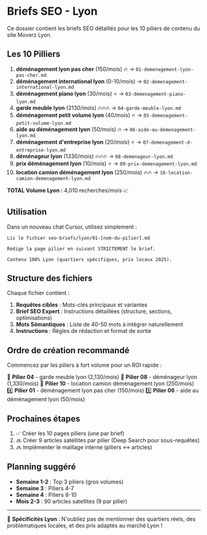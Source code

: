 # Briefs SEO - Lyon

Ce dossier contient les briefs SEO détaillés pour les 10 piliers de contenu du site Moverz Lyon.

## Les 10 Pilliers

1. **déménagement lyon pas cher** (150/mois) 🔥 → `01-demenagement-lyon-pas-cher.md`
2. **déménagement international lyon** (0-10/mois) → `02-demenagement-international-lyon.md`
3. **déménagement piano lyon** (30/mois) ⭐ → `03-demenagement-piano-lyon.md`
4. **garde meuble lyon** (2130/mois) 🔥🔥🔥 → `04-garde-meuble-lyon.md`
5. **déménagement petit volume lyon​** (40/mois) ⭐ → `05-demenagement-petit-volume-lyon.md`
6. **aide au déménagement lyon** (50/mois) 🔥 → `06-aide-au-demenagement-lyon.md`
7. **déménagement d'entreprise lyon** (20/mois) ⭐ → `07-demenagement-d-entreprise-lyon.md`
8. **déménageur lyon** (1330/mois) 🔥🔥🔥 → `08-demenageur-lyon.md`
9. **prix déménagement lyon** (10/mois) ⭐ → `09-prix-demenagement-lyon.md`
10. **location camion déménagement lyon** (250/mois) 🔥🔥 → `10-location-camion-demenagement-lyon.md`


**TOTAL Volume Lyon :** 4,010 recherches/mois 📈

## Utilisation

Dans un nouveau chat Cursor, utilisez simplement :

```
Lis le fichier seo-briefs/lyon/01-[nom-du-pilier].md

Rédige la page pilier en suivant STRICTEMENT le brief.

Contenu 100% Lyon (quartiers spécifiques, prix locaux 2025).
```

## Structure des fichiers

Chaque fichier contient :
1. **Requêtes cibles** : Mots-clés principaux et variantes
2. **Brief SEO Expert** : Instructions détaillées (structure, sections, optimisations)
3. **Mots Sémantiques** : Liste de 40-50 mots à intégrer naturellement
4. **Instructions** : Règles de rédaction et format de sortie

## Ordre de création recommandé

Commencez par les piliers à fort volume pour un ROI rapide :

🥇 **Pilier 04** - garde meuble lyon (2,130/mois)
🥈 **Pilier 08** - déménageur lyon (1,330/mois)
🥉 **Pilier 10** - location camion déménagement lyon (250/mois)
4️⃣ **Pilier 01** - déménagement lyon pas cher (150/mois)
5️⃣ **Pilier 06** - aide au déménagement lyon (50/mois)


## Prochaines étapes

1. ✅ Créer les 10 pages piliers (une par brief)
2. 🔜 Créer 9 articles satellites par pilier (Deep Search pour sous-requêtes)
3. 🔜 Implémenter le maillage interne (piliers ↔ articles)

## Planning suggéré

- **Semaine 1-2** : Top 3 piliers (gros volumes)
- **Semaine 3** : Piliers 4-7
- **Semaine 4** : Piliers 8-10
- **Mois 2-3** : 90 articles satellites (9 par pilier)

---

📍 **Spécificités Lyon** : N'oubliez pas de mentionner des quartiers réels, des problématiques locales, et des prix adaptés au marché Lyon !
